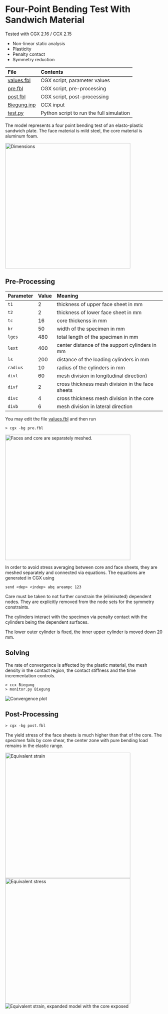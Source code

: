 # Four-Point Bending Test With Sandwich Material
Tested with CGX 2.16 / CCX 2.15

+ Non-linear static analysis
+ Plasticity
+ Penalty contact
+ Symmetry reduction

File                        | Contents    
:-------------             | :-------------
[values.fbl](values.fbl)   | CGX script, parameter values
[pre.fbl](pre.fbl)         | CGX script, pre-processing
[post.fbl](post.fbl)       | CGX script, post-processing
[Biegung.inp](Biegung.inp) | CCX input
[test.py](test.py)         | Python script to run the full simulation

The model represents a four point bending test of an elasto-plastic sandwich plate. The face material is mild steel, the core material is aluminum foam.

<img src="4pb.png" width="400" title="Dimensions">

## Pre-Processing

| Parameter | Value | Meaning |
| :------------- |  :------------- | :------------- |
| `t1` | 2 | thickness of upper face sheet in mm |
| `t2` | 2 | thickness of lower face sheet in mm|
| `tc` | 16 | core thickenss in mm |
| `br` | 50 | width of the specimen in mm |
| `lges` | 480 | total length of the specimen in mm |
| `lext` | 400 | center distance of the support cylinders in mm |
| `ls` | 200 | distance of the loading cylinders in mm |
| `radius` | 10 | radius of the cylinders in mm |
| `divl` | 60 | mesh division in longitudinal direction) |
| `divf` | 2 | cross thickness mesh division in the face sheets |
| `divc` | 4 | cross thickness mesh division in the core |
| `divb` | 6 | mesh division in lateral direction |

You may edit the file [values.fbl](values.fbl) and then run
```
> cgx -bg pre.fbl
```
<img src="Refs/mesh.png" width="400" title="Faces and core are separately meshed.">

In order to avoid stress averaging between core and face sheets, they are meshed separately and connected via equations. The equations are generated in CGX using
```
send <dep> <indep> abq areampc 123
```
Care must be taken to not further constrain the (eliminated) dependent nodes. They are explicitly removed from the node sets for the symmetry constraints.

The cylinders interact with the specimen via penalty contact with the cylinders being the dependent surfaces.

The lower outer cylinder is fixed, the inner upper cylinder is moved down 20 mm.

## Solving
The rate of convergence is affected by the plastic material, the mesh density in the contact region, the contact stiffness and the time incrementation controls.
```
> ccx Biegung
> monitor.py Biegung
```
<img src="Biegung.png" title="Convergence plot">

## Post-Processing
```
> cgx -bg post.fbl
```
The yield stress of the face sheets is much higher than that of the core. The specimen fails by core shear, the center zone with pure bending load remains in the elastic range.

<img src="Refs/PE.png" width="400" title="Equivalent strain"><img src="Refs/SE.png" width="400" title="Equivalent stress">
<img src="Refs/PE-expanded.png" title="Equivalent strain, expanded model with the core exposed">
